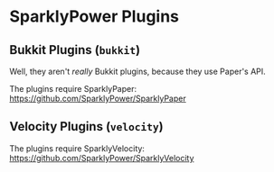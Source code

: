 # SparklyPower Plugins

## Bukkit Plugins (`bukkit`)

Well, they aren't *really* Bukkit plugins, because they use Paper's API.

The plugins require SparklyPaper: https://github.com/SparklyPower/SparklyPaper

## Velocity Plugins (`velocity`)

The plugins require SparklyVelocity: https://github.com/SparklyPower/SparklyVelocity
